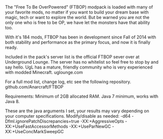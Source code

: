 The "Free To Be OverPowered" (FTBOP) modpack is loaded with many of your favorite mods, no matter if you want to build your dream base with magic, tech or want to explore the world. But be warned you are not the only one who is free to be OP, we have let the monsters have that ability too.

With it's 184 mods, FTBOP has been in development since Fall of 2014 with both stability and performance as the primary focus, and now it is finally ready.

Included in the pack's server list is the official FTBOP sever over at Underground Lounge. The server has no whitelist so feel free to stop by and say hello. UgL has a mature, friendly community who is very experienced with modded Minecraft. uglounge.com

For a full mod list, change log, etc see the following repository. github.com/Anarcraft/FTBOP

Requirements:
Minimum of 2GB allocated RAM.
Java 7 minimum, works with Java 8.

These are the java arguments I set, your results may vary depending on your computer specifications.  Modify/disable as needed:
-d64 -Dfml.ignorePatchDiscrepancies=true -XX:+AggressiveOpts -XX:+UseFastAccessorMethods -XX:+UseParNewGC -XX:+UseConcMarkSweepGC
